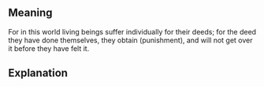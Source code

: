 ## Meaning

For in this world living beings suffer individually for their deeds; for the deed they have done themselves, they obtain (punishment), and will not get over it before they have felt it.

## Explanation